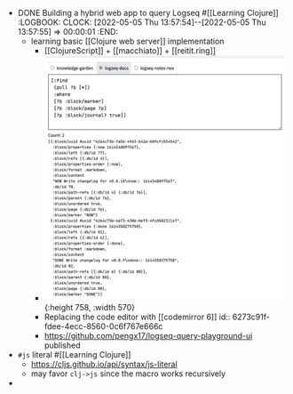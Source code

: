 - DONE Building a hybrid web app to query Logseq #[[Learning Clojure]]
  :LOGBOOK:
  CLOCK: [2022-05-05 Thu 13:57:54]--[2022-05-05 Thu 13:57:55] => 00:00:01
  :END:
  - learning basic [[Clojure web server]] implementation
    - [[ClojureScript]] + [[macchiato]] + [[reitit.ring]]
    - ![image.png](../assets/image_1651730304047_0.png){:height 758, :width 570}
    - Replacing the code editor with [[codemirror 6]]
      id:: 6273c91f-fdee-4ecc-8560-0c6f767e666c
    - https://github.com/pengx17/logseq-query-playground-ui published
- `#js` literal #[[Learning Clojure]]
  - https://cljs.github.io/api/syntax/js-literal
  - may favor `clj->js` since the macro works recursively
-
